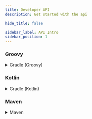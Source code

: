 ```yaml
---
title: Developer API
description: Get started with the api

hide_title: false

sidebar_label: API Intro
sidebar_position: 1
---
```

### Groovy
<details>
 <summary>
   Gradle (Groovy)
 </summary>

```gradle
repositories {
    maven {
        url = "https://repo.crazycrew.us/releases"
    }
}
```

```gradle
dependencies {
    compileOnly "com.badbones69.crazyvouchers:crazyvouchers-paper-api:3.4"
}
```
</details>

### Kotlin
<details>
 <summary>
   Gradle (Kotlin)
 </summary>

```gradle
repositories {
    maven("https://repo.crazycrew.us/releases")
}
```

```gradle
dependencies {
    compileOnly("com.badbones69.crazyvouchers", "crazyvouchers-paper-api", "3.4")
}
```
</details>

### Maven
<details>
 <summary>
   Maven
 </summary>

```xml
<repository>
  <id>crazycrew-releases</id>
  <url>https://repo.crazycrew.us/releases</url>
</repository>
```

```xml
<dependency>
  <groupId>com.badbones69.crazyvouchers</groupId>
  <artifactId>crazyvouchers-paper-api</artifactId>
  <version>3.4</version>
  <scope>provided</scope>
 </dependency>
```
</details>
